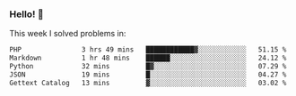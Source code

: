 ### Hello! 👋

This week I solved problems in:

<!--START_SECTION:waka-->

```txt
PHP               3 hrs 49 mins   ████████████▓░░░░░░░░░░░░   51.15 %
Markdown          1 hr 48 mins    ██████░░░░░░░░░░░░░░░░░░░   24.12 %
Python            32 mins         █▓░░░░░░░░░░░░░░░░░░░░░░░   07.29 %
JSON              19 mins         █░░░░░░░░░░░░░░░░░░░░░░░░   04.27 %
Gettext Catalog   13 mins         ▓░░░░░░░░░░░░░░░░░░░░░░░░   03.02 %
```

<!--END_SECTION:waka-->
